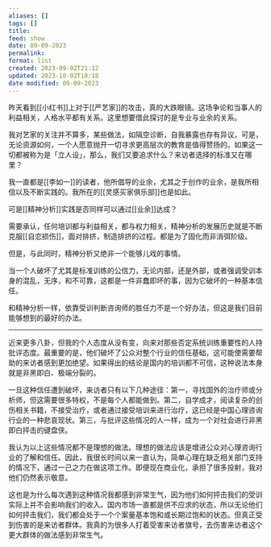 ```yaml
---
aliases: []
tags: []
title: 
feed: show
date: 09-09-2023
permalink: 
format: list
created: 2023-09-02T21:12
updated: 2023-10-02T18:18
date modified: 09-09-2023
---
```

昨天看到[[小红书]]上对于[[严艺家]]的攻击，真的大跌眼镜。这场争论和当事人的利益相关，人格水平都有关系。这里想要借此探讨的是专业与业余的关系。

我对艺家的关注并不算多，某些做法，如隔空诊断，自我暴露也存有异议，可是，无论资源如何，一个人愿意抛开一切寻求更高层次的教育是值得赞扬的。如果这一切都被称为是「立人设」，那么，我们又要追求什么？来访者选择的标准又在哪里？

我一直都是[[李如一]]的读者，他所倡导的业余，尤其之于创作的业余，是我所相信以及不断实践的。我所在的[[灵感买家俱乐部]]也是如此。

可是[[精神分析]]实践是否同样可以通过[[业余]]达成？

需要承认，任何培训都与利益相关，都与权力相关，精神分析的发展历史就是不断克服[[自恋损伤]]，面对排挤，制造排挤的过程。都是为了固化而非消弭阶级。

但是，与此同时，精神分析又绝非一个能够儿戏的事情。

当一个人破坏了尤其是标准训练的公信力，无论内部，还是外部，或者强调受训本身的混乱，无序，和不可靠，这都是一件非蠢即坏的事，因为它破坏的一种基本信任。

和精神分析一样，依靠受训判断咨询师的胜任力不是一个好办法，但这是我们目前能够想到的最好的办法。

---
近来更多八卦，但我的个人态度从没有变，向来对那些否定系统训练重要性的人持批评态度。最重要的是，他们破坏了公众对整个行业的信任基础，这可能使需要帮助的来访者感到更加绝望。如果得出的结论是国内的培训都不可信，这种说法本身就是非黑即白、极端分裂的。

一旦这种信任遭到破坏，来访者只有以下几种途径：第一，寻找国外的治疗师或分析师，但这需要很多特权，不是每个人都能做到。第二，自学成才，阅读复杂的创伤相关书籍，不接受治疗，或者通过接受培训来进行治疗，这已经是中国心理咨询行业的一种悲哀现状。第三，与批评这些情况的人一样，成为一个对社会进行非黑即白抨击的键盘侠。

我认为以上这些情况都不是理想的做法。理想的做法应该是增进公众对心理咨询行业的了解和信任。因此，我很长时间以来一直认为，简单心理在缺乏相关部门支持的情况下，通过一己之力在做这项工作。即便现在商业化，承担了很多投射，我对他们仍然表示敬意。

这也是为什么每次遇到这种情况我都感到非常生气，因为他们如何抨击我们的受训实际上并不会影响我们的收入。国内市场一直都是供不应求的状态，所以无论他们如何抨击我们，我们都会处于一个个案量基本饱和或长期过饱和的状态。但真正受到伤害的是来访者群体。我真的为很多人打着受害来访者旗号，去伤害来访者这个更大群体的做法感到非常生气。